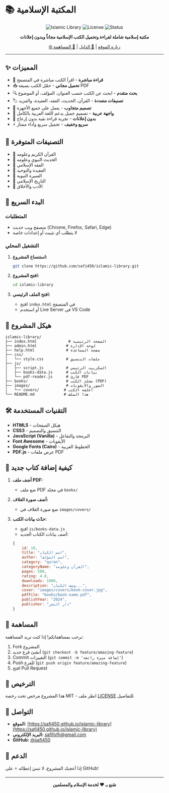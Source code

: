 # 📚 المكتبة الإسلامية

<div align="center">

![Islamic Library](https://img.shields.io/badge/المكتبة-الإسلامية-green?style=for-the-badge)
![License](https://img.shields.io/badge/License-MIT-blue?style=for-the-badge)
![Status](https://img.shields.io/badge/Status-Active-success?style=for-the-badge)

**مكتبة إسلامية شاملة لقراءة وتحميل الكتب الإسلامية مجاناً وبدون إعلانات**

[🌐 زيارة الموقع](https://safi450.github.io/islamic-library/) | [📖 الدليل](#-المميزات) | [🤝 المساهمة](#-المساهمة)

</div>

---

## ✨ المميزات

- 📖 **قراءة مباشرة** - اقرأ الكتب مباشرة في المتصفح
- 📥 **تحميل مجاني** - حمّل الكتب بصيغة PDF
- 🔍 **بحث متقدم** - ابحث عن الكتب حسب العنوان، المؤلف، أو الموضوع
- 🏷️ **تصنيفات متعددة** - القرآن، الحديث، الفقه، العقيدة، والمزيد
- 📱 **تصميم متجاوب** - يعمل على جميع الأجهزة
- 🌙 **واجهة عربية** - تصميم جميل يدعم اللغة العربية بالكامل
- 🚫 **بدون إعلانات** - تجربة قراءة نقية بدون إزعاج
- ⚡ **سريع وخفيف** - تحميل سريع وأداء ممتاز

## 🎯 التصنيفات المتوفرة

- 📗 القرآن الكريم وعلومه
- 📘 الحديث النبوي وعلومه
- 📙 الفقه الإسلامي
- 📕 العقيدة والتوحيد
- 📓 السيرة النبوية
- 📔 التاريخ الإسلامي
- 📖 الأدب والأخلاق

## 🚀 البدء السريع

### المتطلبات

- متصفح ويب حديث (Chrome, Firefox, Safari, Edge)
- لا يتطلب أي تثبيت أو إعدادات خاصة

### التشغيل المحلي

1. **استنساخ المشروع:**
   ```bash
   git clone https://github.com/safi450/islamic-library.git
   ```

2. **افتح المشروع:**
   ```bash
   cd islamic-library
   ```

3. **افتح الملف الرئيسي:**
   - افتح `index.html` في المتصفح
   - أو استخدم Live Server في VS Code

## 📂 هيكل المشروع

```
islamic-library/
├── index.html              # الصفحة الرئيسية
├── admin.html             # لوحة الإدارة
├── help.html              # صفحة المساعدة
├── css/
│   └── style.css          # ملفات التنسيق
├── js/
│   ├── script.js          # السكريبت الرئيسي
│   ├── books-data.js      # بيانات الكتب
│   └── pdf-reader.js      # قارئ PDF
├── books/                 # مجلد الكتب (PDF)
├── images/                # الصور والأيقونات
│   └── covers/           # أغلفة الكتب
└── README.md             # هذا الملف
```

## 🛠️ التقنيات المستخدمة

- **HTML5** - هيكل الصفحات
- **CSS3** - التنسيق والتصميم
- **JavaScript (Vanilla)** - البرمجة والتفاعل
- **Font Awesome** - الأيقونات
- **Google Fonts (Cairo)** - الخطوط العربية
- **PDF.js** - عرض ملفات PDF

## 📖 كيفية إضافة كتاب جديد

1. **أضف ملف PDF:**
   - ضع ملف PDF في مجلد `books/`

2. **أضف صورة الغلاف:**
   - ضع صورة الغلاف في `images/covers/`

3. **حدّث بيانات الكتب:**
   - افتح `js/books-data.js`
   - أضف بيانات الكتاب الجديد:

   ```javascript
   {
       id: 10,
       title: "اسم الكتاب",
       author: "اسم المؤلف",
       category: "quran",
       categoryName: "القرآن وعلومه",
       pages: 500,
       rating: 4.8,
       downloads: 1000,
       description: "وصف الكتاب...",
       cover: "images/covers/book-cover.jpg",
       pdfFile: "books/book-name.pdf",
       publishYear: "2024",
       publisher: "دار النشر"
   }
   ```

## 🤝 المساهمة

نرحب بمساهماتكم! إذا كنت تريد المساهمة:

1. Fork المشروع
2. أنشئ فرع جديد (`git checkout -b feature/amazing-feature`)
3. Commit التغييرات (`git commit -m 'إضافة ميزة رائعة'`)
4. Push للفرع (`git push origin feature/amazing-feature`)
5. افتح Pull Request

## 📝 الترخيص

هذا المشروع مرخص تحت رخصة MIT - انظر ملف [LICENSE](LICENSE) للتفاصيل.

## 📧 التواصل

- **الموقع:** [https://safi450.github.io/islamic-library](https://safi450.github.io/islamic-library)
- **البريد الإلكتروني:** safifofh@gmail.com
- **GitHub:** [@safi450](https://github.com/safi450)

## 🌟 الدعم

إذا أعجبك المشروع، لا تنسَ إعطائه ⭐ على GitHub!

---

<div align="center">

**صُنع بـ ❤️ لخدمة الإسلام والمسلمين**

</div>